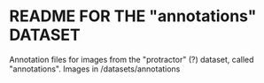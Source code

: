 # README FOR THE "annotations" DATASET
Annotation files for images from the "protractor" (?) dataset, called "annotations". Images in /datasets/annotations